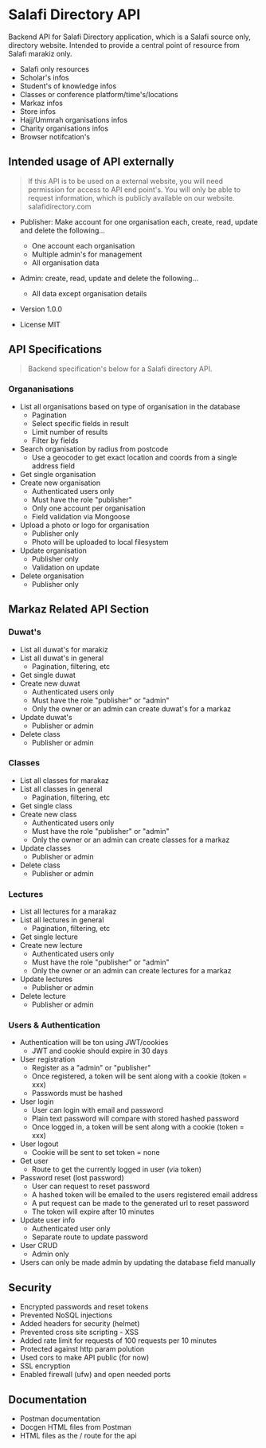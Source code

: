 # Salafi Directory API

Backend API for Salafi Directory application, which is a Salafi source only, directory website. Intended to provide a central point of resource from Salafi marakiz only.

- Salafi only resources
- Scholar's infos
- Student's of knowledge infos
- Classes or conference platform/time's/locations
- Markaz infos
- Store infos
- Hajj/Ummrah organisations infos
- Charity organisations infos
- Browser notifcation's

## Intended usage of API externally

> If this API is to be used on a external website, you will need permission for access to API end point's. You will only be able to request information, which is publicly available on our website. salafidirectory.com

- Publisher: Make account for one organisation each, create, read, update and delete the following...

  - One account each organisation
  - Multiple admin's for management
  - All organisation data

- Admin: create, read, update and delete the following...

  - All data except organisation details

- Version 1.0.0
- License MIT

## API Specifications

> Backend specification's below for a Salafi directory API.

### Organanisations

- List all organisations based on type of organisation in the database
  - Pagination
  - Select specific fields in result
  - Limit number of results
  - Filter by fields
- Search organisation by radius from postcode
  - Use a geocoder to get exact location and coords from a single address field
- Get single organisation
- Create new organisation
  - Authenticated users only
  - Must have the role "publisher"
  - Only one account per organisation
  - Field validation via Mongoose
- Upload a photo or logo for organisation
  - Publisher only
  - Photo will be uploaded to local filesystem
- Update organisation
  - Publisher only
  - Validation on update
- Delete organisation
  - Publisher only

## Markaz Related API Section

### Duwat's

- List all duwat's for marakiz
- List all duwat's in general
  - Pagination, filtering, etc
- Get single duwat
- Create new duwat
  - Authenticated users only
  - Must have the role "publisher" or "admin"
  - Only the owner or an admin can create duwat's for a markaz
- Update duwat's
  - Publisher or admin
- Delete class
  - Publisher or admin

### Classes

- List all classes for marakaz
- List all classes in general
  - Pagination, filtering, etc
- Get single class
- Create new class
  - Authenticated users only
  - Must have the role "publisher" or "admin"
  - Only the owner or an admin can create classes for a markaz
- Update classes
  - Publisher or admin
- Delete class
  - Publisher or admin

### Lectures

- List all lectures for a marakaz
- List all lectures in general
  - Pagination, filtering, etc
- Get single lecture
- Create new lecture
  - Authenticated users only
  - Must have the role "publisher" or "admin"
  - Only the owner or an admin can create lectures for a markaz
- Update lectures
  - Publisher or admin
- Delete lecture
  - Publisher or admin

### Users & Authentication

- Authentication will be ton using JWT/cookies
  - JWT and cookie should expire in 30 days
- User registration
  - Register as a "admin" or "publisher"
  - Once registered, a token will be sent along with a cookie (token = xxx)
  - Passwords must be hashed
- User login
  - User can login with email and password
  - Plain text password will compare with stored hashed password
  - Once logged in, a token will be sent along with a cookie (token = xxx)
- User logout
  - Cookie will be sent to set token = none
- Get user
  - Route to get the currently logged in user (via token)
- Password reset (lost password)
  - User can request to reset password
  - A hashed token will be emailed to the users registered email address
  - A put request can be made to the generated url to reset password
  - The token will expire after 10 minutes
- Update user info
  - Authenticated user only
  - Separate route to update password
- User CRUD
  - Admin only
- Users can only be made admin by updating the database field manually

## Security

- Encrypted passwords and reset tokens
- Prevented NoSQL injections
- Added headers for security (helmet)
- Prevented cross site scripting - XSS
- Added rate limit for requests of 100 requests per 10 minutes
- Protected against http param polution
- Used cors to make API public (for now)
- SSL encryption
- Enabled firewall (ufw) and open needed ports

## Documentation

- Postman documentation
- Docgen HTML files from Postman
- HTML files as the / route for the api
